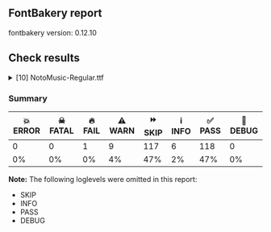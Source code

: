 ## FontBakery report

fontbakery version: 0.12.10





## Check results



<details><summary>[10] NotoMusic-Regular.ttf</summary>
<div>
<details>
    <summary>🔥 <b>FAIL</b> Check for presence of an ARTICLE.en_us.html file <a href="https://fontbakery.readthedocs.io/en/stable/fontbakery/checks/googlefonts.description.html#"></a></summary>
    <div>







* 🔥 **FAIL** <p>This is a Noto font but it lacks an ARTICLE.en_us.html file.</p>
 [code: missing-article]



* 🔥 **FAIL** <p>This is a Noto font but it lacks a DESCRIPTION.en_us.html file.</p>
 [code: missing-description]



</div>
</details>

<details>
    <summary>⚠️ <b>WARN</b> Check GDEF mark glyph class doesn't have characters that are not marks. <a href="https://fontbakery.readthedocs.io/en/stable/fontbakery/checks/opentype.gdef.html#"></a></summary>
    <div>







* ⚠️ **WARN** <p>The following non-mark characters should not be in the GDEF mark glyph class:
U+1D165, U+1D166, U+1D16D, U+1D16E, U+1D16F, U+1D170, U+1D171 and U+1D172</p>
 [code: non-mark-chars]



</div>
</details>

<details>
    <summary>⚠️ <b>WARN</b> Check if each glyph has the recommended amount of contours. <a href="https://fontbakery.readthedocs.io/en/stable/fontbakery/checks/universal.html#"></a></summary>
    <div>







* ⚠️ **WARN** <p>This check inspects the glyph outlines and detects the total number of contours in each of them. The expected values are infered from the typical ammounts of contours observed in a large collection of reference font families. The divergences listed below may simply indicate a significantly different design on some of your glyphs. On the other hand, some of these may flag actual bugs in the font such as glyphs mapped to an incorrect codepoint. Please consider reviewing the design and codepoint assignment of these to make sure they are correct.</p>
<p>The following glyphs do not have the recommended number of contours:</p>
<pre><code>- Glyph name: aogonek	Contours detected: 3	Expected: 2

- Glyph name: uogonek	Contours detected: 2	Expected: 1

- Glyph name: aogonek	Contours detected: 3	Expected: 2

- Glyph name: uogonek	Contours detected: 2	Expected: 1
</code></pre>
 [code: contour-count]



</div>
</details>

<details>
    <summary>⚠️ <b>WARN</b> Validate size, and resolution of article images, and ensure article page has minimum length and includes visual assets. <a href="https://fontbakery.readthedocs.io/en/stable/fontbakery/checks/googlefonts.article.html#"></a></summary>
    <div>







* ⚠️ **WARN** <p>Family metadata at fonts/NotoMusic/googlefonts/ttf does not have an article.</p>
 [code: lacks-article]



</div>
</details>

<details>
    <summary>⚠️ <b>WARN</b> Check for codepoints not covered by METADATA subsets. <a href="https://fontbakery.readthedocs.io/en/stable/fontbakery/checks/googlefonts.subsets.html#"></a></summary>
    <div>







* ⚠️ **WARN** <p>The following codepoints supported by the font are not covered by
any subsets defined in the font's metadata file, and will never
be served. You can solve this by either manually adding additional
subset declarations to METADATA.pb, or by editing the glyphset
definitions.</p>
<ul>
<li>U+02D8 BREVE: try adding one of: canadian-aboriginal, yi</li>
<li>U+02D9 DOT ABOVE: try adding one of: canadian-aboriginal, yi</li>
<li>U+02DB OGONEK: try adding one of: canadian-aboriginal, yi</li>
<li>U+0302 COMBINING CIRCUMFLEX ACCENT: try adding one of: tifinagh, coptic, math, cherokee</li>
<li>U+0306 COMBINING BREVE: try adding one of: tifinagh, old-permic</li>
<li>U+0307 COMBINING DOT ABOVE: try adding one of: old-permic, malayalam, hebrew, tai-le, canadian-aboriginal, syriac, coptic, duployan, tifinagh, math, todhri</li>
<li>U+030A COMBINING RING ABOVE: try adding one of: duployan, syriac</li>
<li>U+030B COMBINING DOUBLE ACUTE ACCENT: try adding one of: osage, cherokee</li>
<li>U+030C COMBINING CARON: try adding one of: tai-le, cherokee</li>
<li>U+0326 COMBINING COMMA BELOW: try adding math</li>
<li>U+0327 COMBINING CEDILLA: try adding math</li>
<li>U+0328 COMBINING OGONEK: not included in any glyphset definition</li>
</ul>
<p>Or you can add the above codepoints to one of the subsets supported by the font: <code>latin</code>, <code>latin-ext</code>, <code>music</code></p>
 [code: unreachable-subsetting]



</div>
</details>

<details>
    <summary>⚠️ <b>WARN</b> Ensure soft_dotted characters lose their dot when combined with marks that replace the dot. <a href="https://fontbakery.readthedocs.io/en/stable/fontbakery/checks/shaping.html#"></a></summary>
    <div>







* ⚠️ **WARN** <p>The dot of soft dotted characters used in orthographies <em>must</em> disappear in the following strings: į̀ į́ į̂ į̃ į̄ į̌</p>
<p>The dot of soft dotted characters <em>should</em> disappear in other cases, for example: į̆ į̇ į̈ į̊ į̋ į̦̀ į̦́ į̦̂ į̦̃ į̦̄ į̦̆ į̦̇ į̦̈ į̦̊ į̦̋ į̦̌ į̧̀ į̧́ į̧̂ į̧̃</p>
<p>Your font fully covers the following languages that require the soft-dotted feature: Lithuanian (Latn, 2,357,094 speakers), Dutch (Latn, 31,709,104 speakers).</p>
<p>Your font does <em>not</em> cover the following languages that require the soft-dotted feature: Kpelle, Guinea (Latn, 622,000 speakers), Avokaya (Latn, 100,000 speakers), Nzakara (Latn, 50,000 speakers), Ukrainian (Cyrl, 29,273,587 speakers), Gulay (Latn, 250,478 speakers), Sar (Latn, 500,000 speakers), Ejagham (Latn, 120,000 speakers), Kaska (Latn, 125 speakers), Mango (Latn, 77,000 speakers), Kom (Latn, 360,685 speakers), Nateni (Latn, 100,000 speakers), Ijo, Southeast (Latn, 2,471,000 speakers), Ekpeye (Latn, 226,000 speakers), Bafut (Latn, 158,146 speakers), Ebira (Latn, 2,200,000 speakers), Fur (Latn, 1,230,163 speakers), Navajo (Latn, 166,319 speakers), Belarusian (Cyrl, 10,064,517 speakers), Yala (Latn, 200,000 speakers), Teke-Ebo (Latn, 260,000 speakers), Makaa (Latn, 221,000 speakers), Igbo (Latn, 27,823,640 speakers), Mfumte (Latn, 79,000 speakers), Southern Kisi (Latn, 360,000 speakers), Ngbaka (Latn, 1,020,000 speakers), Heiltsuk (Latn, 300 speakers), Dii (Latn, 71,000 speakers), Koonzime (Latn, 40,000 speakers), Han (Latn, 6 speakers), Basaa (Latn, 332,940 speakers), Bete-Bendi (Latn, 100,000 speakers), Mundani (Latn, 34,000 speakers), Lugbara (Latn, 2,200,000 speakers), Vute (Latn, 21,000 speakers), Zapotec (Latn, 490,000 speakers), Cicipu (Latn, 44,000 speakers), Aghem (Latn, 38,843 speakers), Dan (Latn, 1,099,244 speakers), Ma’di (Latn, 584,000 speakers), South Central Banda (Latn, 244,000 speakers).</p>
 [code: soft-dotted]



</div>
</details>

<details>
    <summary>⚠️ <b>WARN</b> Do any segments have colinear vectors? <a href="https://fontbakery.readthedocs.io/en/stable/fontbakery/checks/outline.html#"></a></summary>
    <div>







* ⚠️ **WARN** <p>The following glyphs have colinear vectors:</p>
<pre><code>* u1D06D (U+1D06D): L&lt;&lt;426.0,-7.0&gt;--&lt;408.0,-4.0&gt;&gt; -&gt; L&lt;&lt;408.0,-4.0&gt;--&lt;391.0,0.0&gt;&gt;

* u1D071 (U+1D071): L&lt;&lt;319.0,73.0&gt;--&lt;307.0,73.0&gt;&gt; -&gt; L&lt;&lt;307.0,73.0&gt;--&lt;266.0,74.0&gt;&gt;

* u1D075 (U+1D075): L&lt;&lt;163.0,50.0&gt;--&lt;149.0,47.0&gt;&gt; -&gt; L&lt;&lt;149.0,47.0&gt;--&lt;128.0,44.0&gt;&gt;

* u1D077 (U+1D077): L&lt;&lt;185.0,121.0&gt;--&lt;133.0,121.0&gt;&gt; -&gt; L&lt;&lt;133.0,121.0&gt;--&lt;103.0,122.0&gt;&gt;

* u1D077 (U+1D077): L&lt;&lt;322.0,114.0&gt;--&lt;185.0,121.0&gt;&gt; -&gt; L&lt;&lt;185.0,121.0&gt;--&lt;133.0,121.0&gt;&gt;

* u1D09F (U+1D09F): L&lt;&lt;215.0,360.0&gt;--&lt;216.0,349.0&gt;&gt; -&gt; L&lt;&lt;216.0,349.0&gt;--&lt;216.0,346.0&gt;&gt;

* u1D0AA (U+1D0AA): L&lt;&lt;325.0,276.0&gt;--&lt;355.0,273.0&gt;&gt; -&gt; L&lt;&lt;355.0,273.0&gt;--&lt;452.0,258.0&gt;&gt;

* u1D0AA (U+1D0AA): L&lt;&lt;452.0,258.0&gt;--&lt;469.0,258.0&gt;&gt; -&gt; L&lt;&lt;469.0,258.0&gt;--&lt;491.0,260.0&gt;&gt;

* u1D0B5 (U+1D0B5): L&lt;&lt;106.0,131.0&gt;--&lt;106.0,134.0&gt;&gt; -&gt; L&lt;&lt;106.0,134.0&gt;--&lt;110.0,226.0&gt;&gt;

* u1D1E9 (U+1D1E9): L&lt;&lt;226.0,216.0&gt;--&lt;275.0,179.0&gt;&gt; -&gt; L&lt;&lt;275.0,179.0&gt;--&lt;314.0,150.0&gt;&gt;

* u1D1E9 (U+1D1E9): L&lt;&lt;314.0,150.0&gt;--&lt;275.0,121.0&gt;&gt; -&gt; L&lt;&lt;275.0,121.0&gt;--&lt;226.0,84.0&gt;&gt;
</code></pre>
 [code: found-colinear-vectors]



</div>
</details>

<details>
    <summary>⚠️ <b>WARN</b> Do outlines contain any jaggy segments? <a href="https://fontbakery.readthedocs.io/en/stable/fontbakery/checks/outline.html#"></a></summary>
    <div>







* ⚠️ **WARN** <p>The following glyphs have jaggy segments:</p>
<pre><code>* u1D050 (U+1D050): B&lt;&lt;315.5,514.0&gt;-&lt;262.0,490.0&gt;-&lt;197.0,485.0&gt;&gt;/B&lt;&lt;197.0,485.0&gt;-&lt;228.0,485.0&gt;-&lt;253.0,474.5&gt;&gt; = 4.398705354995508

* u1D05E (U+1D05E): B&lt;&lt;311.0,496.0&gt;-&lt;311.0,518.0&gt;-&lt;331.0,521.0&gt;&gt;/L&lt;&lt;331.0,521.0&gt;--&lt;113.0,521.0&gt;&gt; = 8.530765609948139

* u1D061 (U+1D061): B&lt;&lt;287.0,137.0&gt;-&lt;287.0,117.0&gt;-&lt;274.0,107.0&gt;&gt;/B&lt;&lt;274.0,107.0&gt;-&lt;356.0,156.0&gt;-&lt;456.0,156.0&gt;&gt; = 6.707700340478021

* u1D06B (U+1D06B): L&lt;&lt;144.0,108.0&gt;--&lt;103.0,110.0&gt;&gt;/B&lt;&lt;103.0,110.0&gt;-&lt;193.0,118.0&gt;-&lt;257.5,146.5&gt;&gt; = 7.87231022572785

* u1D078 (U+1D078): B&lt;&lt;371.0,114.5&gt;-&lt;380.0,123.0&gt;-&lt;388.0,124.0&gt;&gt;/L&lt;&lt;388.0,124.0&gt;--&lt;322.0,124.0&gt;&gt; = 7.125016348901757

* u1D079 (U+1D079): B&lt;&lt;336.0,101.0&gt;-&lt;336.0,120.0&gt;-&lt;360.0,124.0&gt;&gt;/L&lt;&lt;360.0,124.0&gt;--&lt;288.0,124.0&gt;&gt; = 9.462322208025613

* u1D09E (U+1D09E): B&lt;&lt;310.0,331.0&gt;-&lt;277.0,331.0&gt;-&lt;274.0,372.0&gt;&gt;/B&lt;&lt;274.0,372.0&gt;-&lt;270.0,338.0&gt;-&lt;240.0,338.0&gt;&gt; = 10.894752932875335

* u1D0A3 (U+1D0A3): L&lt;&lt;212.0,210.0&gt;--&lt;215.0,222.0&gt;&gt;/B&lt;&lt;215.0,222.0&gt;-&lt;196.0,180.0&gt;-&lt;142.0,180.0&gt;&gt; = 10.304846468766044

* u1D0AE (U+1D0AE): B&lt;&lt;266.5,445.0&gt;-&lt;253.0,438.0&gt;-&lt;226.0,434.0&gt;&gt;/B&lt;&lt;226.0,434.0&gt;-&lt;237.0,433.0&gt;-&lt;244.5,430.0&gt;&gt; = 13.621397929215435

* u1D0B2 (U+1D0B2): B&lt;&lt;409.0,203.0&gt;-&lt;409.0,217.0&gt;-&lt;416.0,242.0&gt;&gt;/B&lt;&lt;416.0,242.0&gt;-&lt;403.0,206.0&gt;-&lt;355.0,206.0&gt;&gt; = 4.212967912112212

* u1D0B6 (U+1D0B6): B&lt;&lt;162.0,578.0&gt;-&lt;184.0,590.0&gt;-&lt;196.0,593.0&gt;&gt;/L&lt;&lt;196.0,593.0&gt;--&lt;185.0,593.0&gt;&gt; = 14.036243467926457

* u1D0BC (U+1D0BC): B&lt;&lt;334.0,95.0&gt;-&lt;334.0,118.0&gt;-&lt;360.0,124.0&gt;&gt;/L&lt;&lt;360.0,124.0&gt;--&lt;288.0,124.0&gt;&gt; = 12.994616791916512

* u1D0C0 (U+1D0C0): B&lt;&lt;162.0,578.0&gt;-&lt;184.0,590.0&gt;-&lt;196.0,593.0&gt;&gt;/L&lt;&lt;196.0,593.0&gt;--&lt;185.0,593.0&gt;&gt; = 14.036243467926457

* u1D15C (U+1D15C): B&lt;&lt;180.0,66.5&gt;-&lt;151.0,95.0&gt;-&lt;150.0,135.0&gt;&gt;/L&lt;&lt;150.0,135.0&gt;--&lt;150.0,-31.0&gt;&gt; = 1.4320961841645452

* u1D15C (U+1D15C): B&lt;&lt;534.0,202.0&gt;-&lt;563.0,174.0&gt;-&lt;564.0,135.0&gt;&gt;/L&lt;&lt;564.0,135.0&gt;--&lt;564.0,301.0&gt;&gt; = 1.4688007143857

* u1D15C (U+1D15C): L&lt;&lt;150.0,301.0&gt;--&lt;150.0,141.0&gt;&gt;/B&lt;&lt;150.0,141.0&gt;-&lt;152.0,178.0&gt;-&lt;180.5,204.5&gt;&gt; = 3.094058058917113

* u1D15C (U+1D15C): L&lt;&lt;564.0,-31.0&gt;--&lt;564.0,128.0&gt;&gt;/B&lt;&lt;564.0,128.0&gt;-&lt;562.0,90.0&gt;-&lt;532.5,63.0&gt;&gt; = 3.012787504183286
</code></pre>
 [code: found-jaggy-segments]



</div>
</details>

<details>
    <summary>⚠️ <b>WARN</b> Do outlines contain any semi-vertical or semi-horizontal lines? <a href="https://fontbakery.readthedocs.io/en/stable/fontbakery/checks/outline.html#"></a></summary>
    <div>







* ⚠️ **WARN** <p>The following glyphs have semi-vertical/semi-horizontal lines:</p>
<pre><code>* u1D096 (U+1D096): L&lt;&lt;485.0,581.0&gt;--&lt;362.0,582.0&gt;&gt;

* u1D0A1 (U+1D0A1): L&lt;&lt;518.0,484.0&gt;--&lt;396.0,485.0&gt;&gt;
</code></pre>
 [code: found-semi-vertical]



</div>
</details>

<details>
    <summary>⚠️ <b>WARN</b> Ensure fonts have ScriptLangTags declared on the 'meta' table. <a href="https://fontbakery.readthedocs.io/en/stable/fontbakery/checks/googlefonts.meta.html#"></a></summary>
    <div>







* ⚠️ **WARN** <p>This font file does not have a 'meta' table.</p>
 [code: lacks-meta-table]



</div>
</details>
</div>
</details>




### Summary

| 💥 ERROR | ☠ FATAL | 🔥 FAIL | ⚠️ WARN | ⏩ SKIP | ℹ️ INFO | ✅ PASS | 🔎 DEBUG | 
| ---|---|---|---|---|---|---|---|
| 0 | 0 | 1 | 9 | 117 | 6 | 118 | 0 | 
| 0% | 0% | 0% | 4% | 47% | 2% | 47% | 0% | 



**Note:** The following loglevels were omitted in this report:


* SKIP
* INFO
* PASS
* DEBUG
